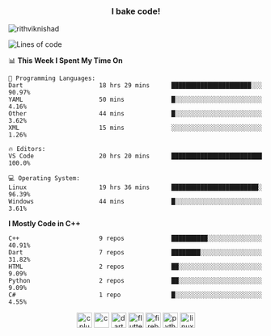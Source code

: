 <h3 align="center">I bake code!</h3>

<p align="left"> <img src="https://komarev.com/ghpvc/?username=rithviknishad" alt="rithviknishad" /> </p>

<!--START_SECTION:waka-->
![Lines of code](https://img.shields.io/badge/From%20Hello%20World%20I%27ve%20Written-691467%20lines%20of%20code-blue)

📊 **This Week I Spent My Time On** 

```text
💬 Programming Languages: 
Dart                     18 hrs 29 mins      ██████████████████████░░░   90.97% 
YAML                     50 mins             █░░░░░░░░░░░░░░░░░░░░░░░░   4.16% 
Other                    44 mins             █░░░░░░░░░░░░░░░░░░░░░░░░   3.62% 
XML                      15 mins             ░░░░░░░░░░░░░░░░░░░░░░░░░   1.26%

🔥 Editors: 
VS Code                  20 hrs 20 mins      █████████████████████████   100.0%

💻 Operating System: 
Linux                    19 hrs 36 mins      ████████████████████████░   96.39% 
Windows                  44 mins             █░░░░░░░░░░░░░░░░░░░░░░░░   3.61%

```

**I Mostly Code in C++** 

```text
C++                      9 repos             ██████████░░░░░░░░░░░░░░░   40.91% 
Dart                     7 repos             ████████░░░░░░░░░░░░░░░░░   31.82% 
HTML                     2 repos             ██░░░░░░░░░░░░░░░░░░░░░░░   9.09% 
Python                   2 repos             ██░░░░░░░░░░░░░░░░░░░░░░░   9.09% 
C#                       1 repo              █░░░░░░░░░░░░░░░░░░░░░░░░   4.55%

```



<!--END_SECTION:waka-->

<p align="center">
  <img src="https://devicons.github.io/devicon/devicon.git/icons/cplusplus/cplusplus-original.svg" alt="cplusplus" width="30" height="30"/>
  <img src="https://devicons.github.io/devicon/devicon.git/icons/c/c-original.svg" alt="c" width="30" height="30"/>
  <img src="https://www.vectorlogo.zone/logos/dartlang/dartlang-icon.svg" alt="dart" width="30" height="30"/>
  <img src="https://www.vectorlogo.zone/logos/flutterio/flutterio-icon.svg" alt="flutter" width="30" height="30"/> 
  <img src="https://www.vectorlogo.zone/logos/firebase/firebase-icon.svg" alt="firebase" width="30" height="30"/> 
  <img src="https://devicons.github.io/devicon/devicon.git/icons/python/python-original.svg" alt="python" width="30" height="30"/> 
  <img src="https://devicons.github.io/devicon/devicon.git/icons/linux/linux-original.svg" alt="linux" width="30" height="30"/> 
</p>
